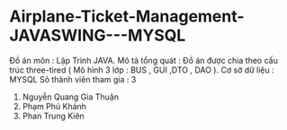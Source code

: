 # Airplane-Ticket-Management-JAVASWING---MYSQL
Đồ án môn : Lập Trình JAVA.
Mô tả tổng quát : Đồ án được chia theo cấu trúc three-tired ( Mô hình 3 lớp : BUS , GUI ,DTO , DAO ).
Cơ sở dữ liệu : MYSQL
Sô thành viên tham gia : 3
  1) Nguyễn Quang Gia Thuận
  2) Phạm Phú Khánh
  3) Phan Trung Kiên

